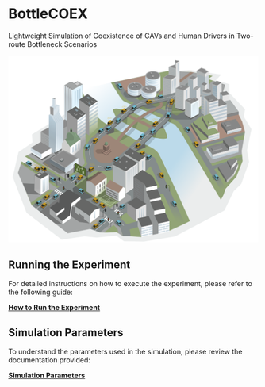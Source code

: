 # BottleCOEX
Lightweight Simulation of Coexistence of CAVs and Human Drivers in Two-route Bottleneck Scenarios

![](doc/budapest_two_route_botleneck.png)

## Running the Experiment

For detailed instructions on how to execute the experiment, please refer to the following guide:

[**How to Run the Experiment**](Additional_Information/HowToUse.md)

## Simulation Parameters

To understand the parameters used in the simulation, please review the documentation provided:

[**Simulation Parameters**](Additional_Information/SimulatorParams.md)

